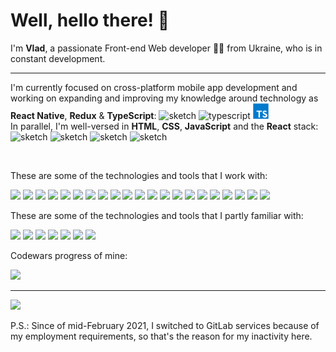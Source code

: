 # Well, hello there! 👋

I'm **Vlad**, a passionate Front-end Web developer 👨‍💻 from Ukraine, who is in constant development.

---

I'm currently focused on cross-platform mobile app development and working on expanding and improving my knowledge around technology as **React Native**, **Redux** & **TypeScript**: <img src="https://www.vectorlogo.zone/logos/reactjs/reactjs-icon.svg" alt="sketch" width="25" height="25"/> <img src="https://camo.githubusercontent.com/fa9e6862458a3f719c8be00fa538a8cea8e4f0c1ea32147fe55c566b0e5f021e/68747470733a2f2f72656475782e6a732e6f72672f696d672f72656475782e737667" alt="typescript" width="25" height="25"/> <img src="https://raw.githubusercontent.com/devicons/devicon/master/icons/typescript/typescript-original.svg" alt="typescript" width="25" height="25"/>
<br>
In parallel, I'm well-versed in **HTML**, **CSS**, **JavaScript** and the **React** stack: <img src="https://upload.wikimedia.org/wikipedia/commons/6/61/HTML5_logo_and_wordmark.svg" alt="sketch" width="25" height="25"/> <img src="https://upload.wikimedia.org/wikipedia/commons/d/d5/CSS3_logo_and_wordmark.svg" alt="sketch" width="25" height="25"/> <img src="https://upload.wikimedia.org/wikipedia/commons/6/6a/JavaScript-logo.png" alt="sketch" width="25" height="25"/> <img src="https://www.vectorlogo.zone/logos/reactjs/reactjs-icon.svg" alt="sketch" width="25" height="25"/>

<br>

These are some of the technologies and tools that I work with:

<p>
  <img src="https://img.shields.io/badge/HTML5-black?style=flat&logo=html5">
  <img src="https://img.shields.io/badge/CSS3-black?style=flat&logo=css3">
  <img src="https://img.shields.io/badge/Sass / SCSS-black?style=flat&logo=sass">
  <img src="https://img.shields.io/badge/JavaScript-black?style=flat&logo=javascript">
  <img src="https://img.shields.io/badge/React Native-black?style=flat&logo=React">
  <img src="https://img.shields.io/badge/React-black?style=flat&logo=React">
  <img src="https://img.shields.io/badge/TypeScript-black?style=flat&logo=typescript">
  <img src="https://img.shields.io/badge/Redux-black?style=flat&logo=redux">
  <img src="https://img.shields.io/badge/Jest-black?style=flat&logo=jest">
  <img src="https://img.shields.io/badge/sentry-black?style=flat&logo=sentry">
  <img src="https://img.shields.io/badge/Git-black?style=flat&logo=Git">
  <img src="https://img.shields.io/badge/GitHub-black?style=flat&logo=GitHub">
  <img src="https://img.shields.io/badge/GitLab-black?style=flat&logo=gitlab">
  <img src="https://img.shields.io/badge/Gulp-black?style=flat&logo=gulp">
  <img src="https://img.shields.io/badge/Webpack-black?style=flat&logo=webpack">
  <img src="https://img.shields.io/badge/npm-black?style=flat&logo=npm">
  <img src="https://img.shields.io/badge/shell / bush-black?style=flat&logo=powershell">
  <img src="https://img.shields.io/badge/VS Code-black?style=flat&logo=visual-studio-code">
  <img src="https://img.shields.io/badge/Figma-black?style=flat&logo=figma">
  <img src="https://img.shields.io/badge/Trello-black?style=flat&logo=trello">
  <img src="https://img.shields.io/badge/Jira-black?style=flat&logo=jira">
</p>

These are some of the technologies and tools that I partly familiar with:

<p>
  <img src="https://img.shields.io/badge/Bootstrap-black?style=flat&logo=bootstrap"> 
  <img src="https://img.shields.io/badge/Bulma-black?style=flat&logo=bulma">
  <img src="https://img.shields.io/badge/jQuery-black?style=flat&logo=jquery">
  <img src="https://img.shields.io/badge/Angular-black?style=flat&logo=Angular">
  <img src="https://img.shields.io/badge/Node.js-black?style=flat&logo=node.js">
  <img src="https://img.shields.io/badge/Express.js-black?style=flat&logo=express">
  <img src="https://img.shields.io/badge/Photoshop-black?style=flat&logo=adobe-photoshop">
</p>

Codewars progress of mine:

<img src="https://www.codewars.com/users/5Mountains/badges/micro">

---

![](https://visitor-badge.glitch.me/badge?page_id=5Mountains.5Mountains)

P.S.: Since of mid-February 2021, I switched to GitLab services because of my employment requirements, so that's the reason for my inactivity here.
